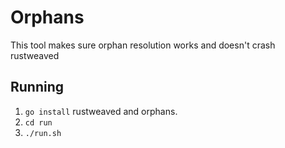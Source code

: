 # Orphans
This tool makes sure orphan resolution works and doesn't crash rustweaved

## Running
 1. `go install` rustweaved and orphans.
 2. `cd run`
 3. `./run.sh`


